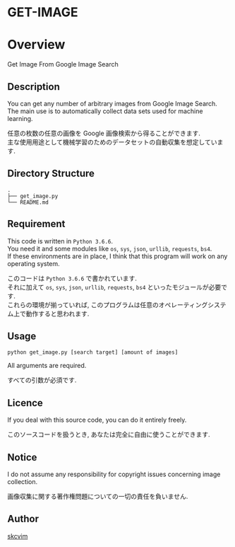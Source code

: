 GET-IMAGE
====

# Overview
Get Image From Google Image Search

## Description
You can get any number of arbitrary images from Google Image Search.  
The main use is to automatically collect data sets used for machine learning.

任意の枚数の任意の画像を Google 画像検索から得ることができます.  
主な使用用途として機械学習のためのデータセットの自動収集を想定しています.

## Directory Structure
```
.
├── get_image.py
└── README.md
```

## Requirement
This code is written in `Python 3.6.6`.  
You need it and some modules like `os`, `sys`, `json`, `urllib`, `requests`, `bs4`.  
If these environments are in place, I think that this program will work on any operating system.

このコードは `Python 3.6.6` で書かれています.  
それに加えて `os`, `sys`, `json`, `urllib`, `requests`, `bs4` といったモジュールが必要です.  
これらの環境が揃っていれば, このプログラムは任意のオペレーティングシステム上で動作すると思われます.

## Usage
`python get_image.py [search target] [amount of images]`

All arguments are required.

すべての引数が必須です.

## Licence
If you deal with this source code, you can do it entirely freely.

このソースコードを扱うとき, あなたは完全に自由に使うことができます.

## Notice
I do not assume any responsibility for copyright issues concerning image collection.

画像収集に関する著作権問題についての一切の責任を負いません.

## Author
[skcvim](https://github.com/skcvim)
